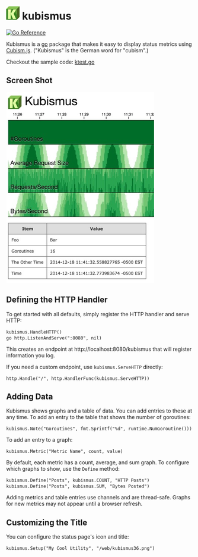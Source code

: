 ![logo](https://raw.githubusercontent.com/ancientlore/kubismus/master/media/kubismus36.png) kubismus
====================================================================================================

[![Go Reference](https://pkg.go.dev/badge/github.com/ancientlore/kubismus.svg)](https://pkg.go.dev/github.com/ancientlore/kubismus)

Kubismus is a [go](http://golang.org/) package that makes it easy to display status metrics using [Cubism.js](https://square.github.io/cubism/). ("Kubismus" is the German word for "cubism".)

Checkout the sample code: [ktest.go](https://gist.github.com/ancientlore/7802445bba933a2c85a8)

Screen Shot
-----------

![screenshot](https://raw.githubusercontent.com/ancientlore/kubismus/master/media/screenshot.jpg)

Defining the HTTP Handler
-------------------------

To get started with all defaults, simply register the HTTP handler and serve HTTP:

	kubismus.HandleHTTP()
	go http.ListenAndServe(":8080", nil)

This creates an endpoint at http://localhost:8080/kubismus that will register information you log.

If you need a custom endpoint, use `kubismus.ServeHTTP` directly:

	http.Handle("/", http.HandlerFunc(kubismus.ServeHTTP))

Adding Data
-----------

Kubismus shows graphs and a table of data. You can add entries to these at any time. To add an entry to the table that shows the number of goroutines:

	kubismus.Note("Goroutines", fmt.Sprintf("%d", runtime.NumGoroutine()))

To add an entry to a graph:

	kubismus.Metric("Metric Name", count, value)

By default, each metric has a count, average, and sum graph. To configure which graphs to show, use the `Define` method:

	kubismus.Define("Posts", kubismus.COUNT, "HTTP Posts")
	kubismus.Define("Posts", kubismus.SUM, "Bytes Posted")

Adding metrics and table entries use channels and are thread-safe. Graphs for new metrics may not appear until a browser refresh.

Customizing the Title
---------------------

You can configure the status page's icon and title:

	kubismus.Setup("My Cool Utility", "/web/kubismus36.png")
